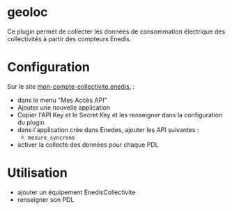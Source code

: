 # geoloc

Ce plugin permet de collecter les données de consommation électrique des collectivités à partir des compteurs Enedis.

# Configuration

Sur le site [mon-compte-collectivite.enedis.](mon-compte-collectivite.enedis) :
 - dans le menu "Mes Accès API"
 - Ajouter une nouvelle application
 - Copier l'API Key et le Secret Key et les renseigner dans la configuration du plugin
 - dans l'application crée dans Enedes, ajouter les API suivantes :
   - `mesure_syncrone`
 - activer la collecte des données pour chaque PDL

# Utilisation
- ajouter un équipement EnedisCollectivite
- renseigner son PDL
